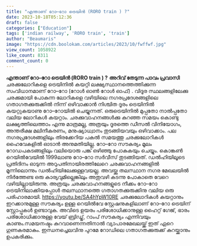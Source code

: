 ```yaml
---
title: "എന്താണ് റോ–റോ ട്രെയിൻ (RORO train ) ?"
date: 2023-10-18T05:12:36
draft: false
categories: ["Education"]
tags: ['indian railway', 'RORO train', 'train']
author: "Beaumaris"
image: "https://cdn.boolokam.com/articles/2023/10/fwffwf.jpg"
view_count: 1058922
like_count: 8311
comment_count: 0
---
```


**എന്താണ് റോ–റോ ട്രെയിൻ (RORO train ) ?** **അറിവ് തേടുന്ന പാവം പ്രവാസി** ചരക്കുലോറികളെ ട്രെയിനിൽ കയറ്റി ലക്ഷ്യസ്ഥാനത്തെത്തിക്കുന്ന സംവിധാനമാണ് റോ–റോ (റോൾ ഓൺ റോൾ ഓഫ്) . വിദൂര സ്ഥലങ്ങളിലേക്കു ചരക്കുമായി പോകുന്ന ലോറികളെ വഴിയിലെ നഗരപ്രദേശങ്ങളിലെ ഗതാഗതക്കുരുക്കിൽ നിന്ന് ഒഴിവാക്കാൻ നിശ്ചിത ദൂരം ട്രെയിനി‍ൽ കയറ്റുകയാണു റോ–റോയിൽ ചെയ്യുന്നത്. ഒരുട്രെയിനിൽ മുപ്പതോ നാൽപ്പതോ വലിയ ലോറികൾ കയറ്റാം. ചരക്കുവാഹനങ്ങൾക്കു കുറഞ്ഞ സമയം കൊണ്ടു ലക്ഷ്യത്തിലെത്താം എന്നു മാത്രമല്ല, അത്രയും ദൂരത്തെ ഡീസൽ വിനിയോഗം, അന്തരീക്ഷ മലിനീകരണം, മനുഷ്യാധ്വാനം തുടങ്ങിയവയും ഒഴിവാക്കാം. പല നഗരപ്രദേശങ്ങളിലും തിരക്കേറിയ പകൽ സമയത്തു ചരക്കുലോറികൾ ഹൈവേകളിൽ ഓടാൻ അനുമതിയില്ല. റോ–റോ സൗകര്യം മൂലം റോഡപകടങ്ങളിലും വലിയൊരു പങ്ക് ഒഴിഞ്ഞു പോകുകയും ചെയ്യും. കൊങ്കൺ റെയിൽ‌വേയിൽ 1999ലാണു റോ–റോ സർവീസ് തുടങ്ങിയത്. ഡൽഹിയിലൂടെ പ്രതിദിനം ഓടുന്ന അറുപതിനായിരത്തിലേറെ ചരക്കുവാഹനങ്ങളിൽ മൂന്നിലൊന്നും ഡൽഹിയിലേക്കുള്ളവയല്ല. അവയ്ക്കു തലസ്ഥാന നഗര മേഖലയിൽ നിർത്തേണ്ട ഒരു കാര്യവുമില്ലെങ്കിലും അതുവഴി കടന്നു പോകാതെ വേറെ വഴിയില്ലായിരുന്നു. അത്രയും ചരക്കുവാഹനങ്ങളുടെ നീക്കം റോ–റോ ട്രെയിനിലാക്കിയപ്പോൾ തലസ്ഥാനത്തെ ഗതാഗതക്കുരുക്കിനു വലിയ ഒരു പരിഹാരമായി. https://youtu.be/SA4hYpW10RE ചരക്കുലോറികള്‍ കയറ്റാനും ഇറക്കാനുമുള്ള സൗകര്യം ഉള്ള റെയിൽവേ സ്റ്റേഷനുകളിലാണ് റോ–റോ ട്രെയിന് സ്റ്റോപ്പുകൾ ഉണ്ടാവുക. അവിടെ ഉയരം പരിശോധിക്കാനുള്ള ഹൈറ്റ് ഗേജ്, ഭാരം പരിശോധിക്കാനുള്ള വേയ് ബ്രിഡ്ജ്, റാംപ് സൗകര്യം എന്നിവയും കാണും.സമയനഷ്ടം കുറവാണെന്നതിനാല്‍ വ്യാപാരമേഖലയ്ക്ക് ഇത് ഏറെ ഗുണകരമാകും. ഇന്ധനച്ചെലവിനു പുറമേ റോഡിലെ ഗതാഗതക്കുരുക്ക് കുറയ്ക്കാനും ഉപകരിക്കും.
